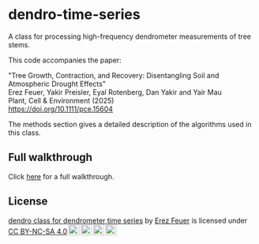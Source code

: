 # dendro-time-series

A class for processing high-frequency dendrometer measurements of tree stems.

This code accompanies the paper:

"Tree Growth, Contraction, and Recovery: Disentangling Soil and Atmospheric Drought Effects"  
Erez Feuer, Yakir Preisler, Eyal Rotenberg, Dan Yakir and Yair Mau  
Plant, Cell & Environment (2025)  
<https://doi.org/10.1111/pce.15604>

The methods section gives a detailed description of the algorithms used in this class.


## Full walkthrough 
Click [here](/code/example.ipynb) for a full walkthrough.  

## License

 <p xmlns:cc="http://creativecommons.org/ns#" xmlns:dct="http://purl.org/dc/terms/"><a property="dct:title" rel="cc:attributionURL" href="https://github.com/erezfeuer/dendro-time-series/tree/main">dendro class for dendrometer time series</a> by <a rel="cc:attributionURL dct:creator" property="cc:attributionName" href="https://github.com/erezfeuer">Erez Feuer</a> is licensed under <a href="https://creativecommons.org/licenses/by-nc-sa/4.0/?ref=chooser-v1" target="_blank" rel="license noopener noreferrer" style="display:inline-block;">CC BY-NC-SA 4.0<img style="height:22px!important;margin-left:3px;vertical-align:text-bottom;" src="https://mirrors.creativecommons.org/presskit/icons/cc.svg?ref=chooser-v1" alt=""><img style="height:22px!important;margin-left:3px;vertical-align:text-bottom;" src="https://mirrors.creativecommons.org/presskit/icons/by.svg?ref=chooser-v1" alt=""><img style="height:22px!important;margin-left:3px;vertical-align:text-bottom;" src="https://mirrors.creativecommons.org/presskit/icons/nc.svg?ref=chooser-v1" alt=""><img style="height:22px!important;margin-left:3px;vertical-align:text-bottom;" src="https://mirrors.creativecommons.org/presskit/icons/sa.svg?ref=chooser-v1" alt=""></a></p> 